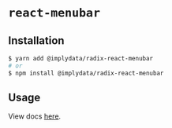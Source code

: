# `react-menubar`

## Installation

```sh
$ yarn add @implydata/radix-react-menubar
# or
$ npm install @implydata/radix-react-menubar
```

## Usage

View docs [here](https://radix-ui.com/primitives/docs/components/menubar).
